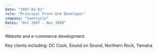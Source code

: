 ```yaml
---
date: "1997-01-01"
role: "Principal Front-End Developer"
company: "twentysix"
dates: "Oct 1997 - Nov 1998"
---
```


Website and e-commerce development.

Key clients including: DC Cook, Sound on Sound, Northern Rock, Yamaha
